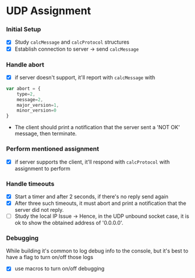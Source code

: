 # UDP Assignment

### Initial Setup

- [x] Study `calcMessage` and `calcProtocol` structures
- [x] Establish connection to server -> send `calcMessage`

### Handle abort

- [x] if server doesn't support, it'll report with `calcMessage` with

```js
var abort = {
    type=2, 
    message=2, 
    major_version=1,
    minor_version=0
}
```
    
- The client should print a notification that the server sent a 'NOT OK' message, then terminate.

### Perform mentioned assignment 

- [x] if server supports the client, it'll respond with `calcProtocol` with assignment to perform

### Handle timeouts
- [x] Start a timer and after 2 seconds, if there's no reply send again
- [x] After three such timeouts, it must abort and print a notification that the server did not reply.
- [ ] Study the local IP Issue -> Hence, in the UDP unbound socket case, it is ok to show the obtained address of '0.0.0.0'.

### Debugging
While building it's common to log debug info to the console, 
but it's best to have a flag to turn on/off those logs

- [x] use macros to turn on/off debugging